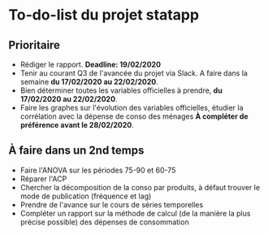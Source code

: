 # To-do-list du projet statapp

## Prioritaire
* Rédiger le rapport. **Deadline: 19/02/2020**
* Tenir au courant Q3 de l'avancée du projet via Slack. A faire dans la semaine **du 17/02/2020 au 22/02/2020**.
* Bien déterminer toutes les variables officielles à prendre, **du 17/02/2020 au 22/02/2020**.
* Faire les graphes sur l'évolution des variables officielles, étudier la corrélation avec la dépense de conso des ménages **À compléter de préférence avant le 28/02/2020**.

## À faire dans un 2nd temps
* Faire l'ANOVA sur les périodes 75-90 et 60-75
* Réparer l'ACP
* Chercher la décomposition de la conso par produits, à défaut trouver le mode de publication (fréquence et lag)
* Prendre de l'avance sur le cours de séries temporelles
* Compléter un rapport sur la méthode de calcul (de la manière la plus précise possible) des dépenses de consommation

